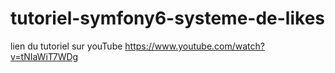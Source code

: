 # tutoriel-symfony6-systeme-de-likes
lien du tutoriel sur youTube
https://www.youtube.com/watch?v=tNIaWiT7WDg
